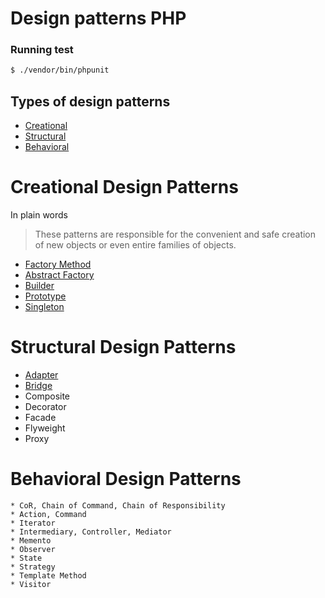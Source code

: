 # Design patterns PHP

### Running test

```bash
$ ./vendor/bin/phpunit
```

Types of design patterns
-----------------

* [Creational](#creational-design-patterns)
* [Structural](#structural-design-patterns)
* [Behavioral](#behavioral-design-patterns)

Creational Design Patterns
==========================

In plain words
> These patterns are responsible for the convenient and safe creation of new objects or even entire families of objects.

 * [Factory Method](Creational/FactoryMethod)
 * [Abstract Factory](Creational/AbstractFactory)
 * [Builder](Creational/Builder)
 * [Prototype](Creational/Prototype)
 * [Singleton](Creational/Singleton)
 
 Structural Design Patterns
 ==========================
 
  * [Adapter](Structural/Adapter)
  * [Bridge](Structural/Bridge)
  * Composite
  * Decorator
  * Facade
  * Flyweight
  * Proxy
  
   Behavioral Design Patterns
   ==========================
   
    * CoR, Chain of Command, Chain of Responsibility
    * Action, Command
    * Iterator
    * Intermediary, Controller, Mediator
    * Memento
    * Observer
    * State
    * Strategy
    * Template Method
    * Visitor